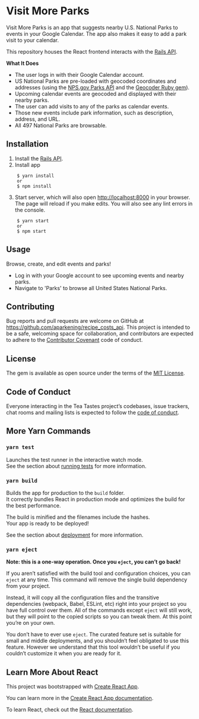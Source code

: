 # Visit More Parks

Visit More Parks is an app that suggests nearby U.S. National Parks to events in your Google Calendar. The app also makes it easy to add a park visit to your calendar.

This repository houses the React frontend interacts with the [Rails API](https://github.com/aparkening/visit-more-parks-api). 


**What It Does**
- The user logs in with their Google Calendar account.
- US National Parks are pre-loaded with geocoded coordinates and addresses (using the [NPS.gov Parks API](https://www.nps.gov/subjects/developer/index.htm) and the [Geocoder Ruby gem](https://github.com/alexreisner/geocoder)).
- Upcoming calendar events are geocoded and displayed with their nearby parks.
- The user can add visits to any of the parks as calendar events.
- Those new events include park information, such as description, address, and URL.
- All 497 National Parks are browsable.

## Installation

1. Install the [Rails API](https://github.com/aparkening/visit-more-parks-api). 
2. Install app
```
    $ yarn install 
    or 
    $ npm install
```
3. Start server, which will also open [http://localhost:8000](http://localhost:8000) in your browser. The page will reload if you make edits. You will also see any lint errors in the console.
```
    $ yarn start 
    or 
    $ npm start
```

## Usage

Browse, create, and edit events and parks! 

- Log in with your Google account to see upcoming events and nearby parks.
- Navigate to 'Parks' to browse all United States National Parks.


## Contributing

Bug reports and pull requests are welcome on GitHub at https://github.com/aparkening/recipe_costs_api. This project is intended to be a safe, welcoming space for collaboration, and contributors are expected to adhere to the [Contributor Covenant](http://contributor-covenant.org) code of conduct.

## License

The gem is available as open source under the terms of the [MIT License](https://opensource.org/licenses/MIT).

## Code of Conduct

Everyone interacting in the Tea Tastes project’s codebases, issue trackers, chat rooms and mailing lists is expected to follow the [code of conduct](https://github.com/aparkening/recipe_costs_api/blob/master/CODE_OF_CONDUCT.md).


## More Yarn Commands

### `yarn test`

Launches the test runner in the interactive watch mode.<br />
See the section about [running tests](https://facebook.github.io/create-react-app/docs/running-tests) for more information.

### `yarn build`

Builds the app for production to the `build` folder.<br />
It correctly bundles React in production mode and optimizes the build for the best performance.

The build is minified and the filenames include the hashes.<br />
Your app is ready to be deployed!

See the section about [deployment](https://facebook.github.io/create-react-app/docs/deployment) for more information.

### `yarn eject`

**Note: this is a one-way operation. Once you `eject`, you can’t go back!**

If you aren’t satisfied with the build tool and configuration choices, you can `eject` at any time. This command will remove the single build dependency from your project.

Instead, it will copy all the configuration files and the transitive dependencies (webpack, Babel, ESLint, etc) right into your project so you have full control over them. All of the commands except `eject` will still work, but they will point to the copied scripts so you can tweak them. At this point you’re on your own.

You don’t have to ever use `eject`. The curated feature set is suitable for small and middle deployments, and you shouldn’t feel obligated to use this feature. However we understand that this tool wouldn’t be useful if you couldn’t customize it when you are ready for it.

## Learn More About React

This project was bootstrapped with [Create React App](https://github.com/facebook/create-react-app).

You can learn more in the [Create React App documentation](https://facebook.github.io/create-react-app/docs/getting-started).

To learn React, check out the [React documentation](https://reactjs.org/).